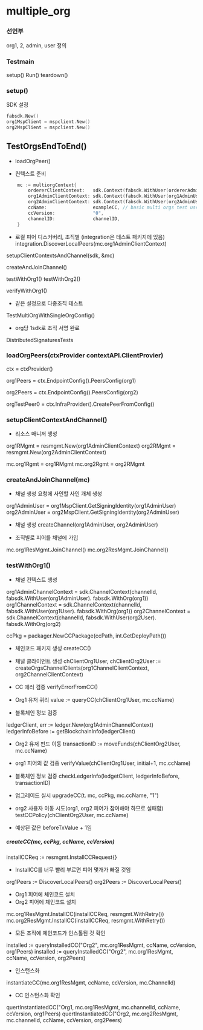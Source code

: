 # multiple_org

[](https://github.com/hyperledger/fabric-sdk-go/blob/master/test/integration/e2e/orgs/multiple_orgs_test.go)

### 선언부

org1, 2, admin, user 정의

### Testmain

setup()
Run()
teardown()

### setup()

SDK 설정

```go
fabsdk.New()
org1MspClient = mspclient.New()
org2MspClient = mspclient.New()
```

## TestOrgsEndToEnd()

* loadOrgPeer()

* 컨텍스트 준비

```go
	mc := multiorgContext{
		ordererClientContext:   sdk.Context(fabsdk.WithUser(ordererAdminUser), fabsdk.WithOrg(ordererOrgName)),
		org1AdminClientContext: sdk.Context(fabsdk.WithUser(org1AdminUser), fabsdk.WithOrg(org1)),
		org2AdminClientContext: sdk.Context(fabsdk.WithUser(org2AdminUser), fabsdk.WithOrg(org2)),
		ccName:                 exampleCC, // basic multi orgs test uses exampleCC for testing
		ccVersion:              "0",
		channelID:              channelID,
	}
```

* 로컬 피어 디스커버리, 조직별
(integration은 테스트 패키지에 있음)
integration.DiscoverLocalPeers(mc.org1AdminClientContext)

setupClientContextsAndChannel(sdk, &mc)

createAndJoinChannel()

testWithOrg1()
testWithOrg2()

verifyWithOrg1()

* 같은 설정으로 다중조직 테스트

TestMultiOrgWithSingleOrgConfig()

* org당 1sdk로 조직 서명 완료

DistributedSignaturesTests

### loadOrgPeers(ctxProvider contextAPI.ClientProvier)

ctx = ctxProvider()

org1Peers = ctx.EndpointConfig().PeersConfig(org1)

org2Peers = ctx.EndpointConfig().PeersConfig(org2)

orgTestPeer0 = ctx.InfraProvider().CreatePeerFromConfig()

### setupClientContextAndChannel()

* 리소스 매니저 생성

org1RMgmt = resmgmt.New(org1AdminClientContext)
org2RMgmt = resmgmt.New(org2AdminClientContext)

mc.org1Rgmt = org1RMgmt
mc.org2Rgmt = org2RMgmt

### createAndJoinChannel(mc)

* 채널 생성 요청에 사인할 사인 개체 생성

org1AdminUser = org1MspClient.GetSigningIdentity(org1AdminUser)
org2AdminUser = org2MspClient.GetSigningIdentity(org2AdminUser)

* 채널 생성
createChannel(org1AdminUser, org2AdminUser)

* 조직별로 피어를 채널에 가입

mc.org1ResMgmt.JoinChannel()
mc.org2ResMgmt.JoinChannel()


### testWithOrg1()

* 채널 컨텍스트 생성

org1AdminChannelContext = sdk.ChannelContext(channelId, fabsdk.WithUser(org1AdminUser). fabsdk.WithOrg(org1))
org1ChannelContext = sdk.ChannelContext(channelId, fabsdk.WithUser(org1User). fabsdk.WithOrg(org1))
org2ChannelContext = sdk.ChannelContext(channelId, fabsdk.WithUser(org2User). fabsdk.WithOrg(org2)

ccPkg = packager.NewCCPackage(ccPath, int.GetDeployPath())

* 체인코드 패키지 생성
createCC()

* 채널 클라이언트 생성
chClientOrg1User, chClientOrg2User := createOrgsChannelClients(org1ChannelClientContext, org2ChannelClientContext)

* CC 에러 검증
verifyErrorFromCC()

* Org1 유저 쿼리
value := queryCC(chClientOrg1User, mc.ccName)

* 블록체인 정보 검증

ledgerClient, err := ledger.New(org1AdminChannelContext)
ledgerInfoBefore := getBlockchainInfo(ledgerClient)

* Org2 유저 펀드 이동
transactionID := moveFunds(chClientOrg2User, mc.ccName)

* org1 피어의 값 검증
verifyValue(chClientOrg1User, initial+1, mc.ccName)

* 블록체인 정보 검증
checkLedgerInfo(ledgetClient, ledgerInfoBefore, transactionID)

* 업그레이드 실시
upgradeCC(t. mc, ccPkg, mc.ccName, "1")

* org2 사용자 이동 시도(org1, org2 피어가 참여해야 하므로 실패함)
testCCPolicy(chClientOrg2User, mc.ccName)

* 예상된 값은 beforeTxValue + 1임

##### createCC(mc, ccPkg, ccName, ccVersion)

installCCReq := resmgmt.InstallCCRequest{}

* InstallCC를 너무 빨리 부르면 피어 몇개가 빠질 것임

org1Peers := DiscoverLocalPeers()
org2Peers := DiscoverLocalPeers()

* Org1 피어에 체인코드 설치
* Org2 피어에 체인코드 설치

mc.org1ResMgmt.InstallCC(installCCReq, resmgmt.WithRetry())
mc.org2ResMgmt.InstallCC(installCCReq, resmgmt.WithRetry())

* 모든 조직에 체인코드가 인스톨된 것 확인

installed := queryInstalledCC("Org2", mc.org1ResMgmt, ccName, ccVersion, org1Peers)
installed := queryInstalledCC("Org2", mc.org1ResMgmt, ccName, ccVersion, org2Peers)

* 인스턴스화

instantiateCC(mc.org1ResMgmt, ccName, ccVersion, mc.ChannelId)

* CC 인스턴스화 확인

quertInstantiatedCC("Org1, mc.org1ResMgmt, mc.channelId, ccName, ccVersion, org1Peers)
quertInstantiatedCC("Org2, mc.org2ResMgmt, mc.channelId, ccName, ccVersion, org2Peers)




